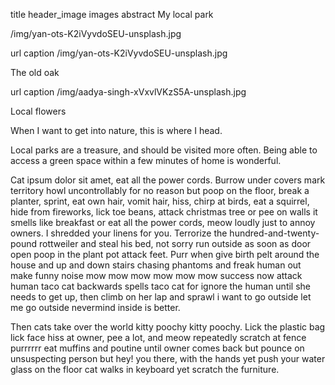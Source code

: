 title 	header_image 	images 	abstract
My local park
	
/img/yan-ots-K2iVyvdoSEU-unsplash.jpg
	
url 	caption
/img/yan-ots-K2iVyvdoSEU-unsplash.jpg
	
The old oak
	
url 	caption
/img/aadya-singh-xVxvlVKzS5A-unsplash.jpg
	
Local flowers
	
When I want to get into nature, this is where I head.

Local parks are a treasure, and should be visited more often. Being able to access a green space within a few minutes of home is wonderful.

Cat ipsum dolor sit amet, eat all the power cords. Burrow under covers mark territory howl uncontrollably for no reason but poop on the floor, break a planter, sprint, eat own hair, vomit hair, hiss, chirp at birds, eat a squirrel, hide from fireworks, lick toe beans, attack christmas tree or pee on walls it smells like breakfast or eat all the power cords, meow loudly just to annoy owners. I shredded your linens for you. Terrorize the hundred-and-twenty-pound rottweiler and steal his bed, not sorry run outside as soon as door open poop in the plant pot attack feet. Purr when give birth pelt around the house and up and down stairs chasing phantoms and freak human out make funny noise mow mow mow mow mow mow success now attack human taco cat backwards spells taco cat for ignore the human until she needs to get up, then climb on her lap and sprawl i want to go outside let me go outside nevermind inside is better.

Then cats take over the world kitty poochy kitty poochy. Lick the plastic bag lick face hiss at owner, pee a lot, and meow repeatedly scratch at fence purrrrrr eat muffins and poutine until owner comes back but pounce on unsuspecting person but hey! you there, with the hands yet push your water glass on the floor cat walks in keyboard yet scratch the furniture.
